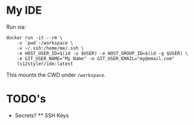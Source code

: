 # My IDE

Run via:
```
docker run -it --rm \
    -v `pwd`:/workspace \
    -v ~/.ssh:/home/me/.ssh \
    -e HOST_USER_ID=$(id -u $USER) -e HOST_GROUP_ID=$(id -g $USER) \
    -e GIT_USER_NAME="My Name" -e GIT_USER_EMAIL="my@email.com"
    ls12styler/ide:latest
```
This mounts the CWD under `/workspace`.

# TODO's

* Secrets?
** SSH Keys
